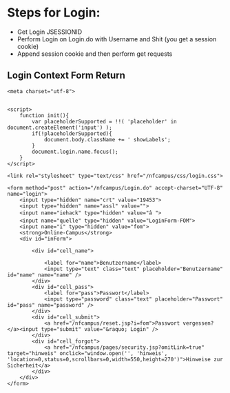 # Steps for Login:
- Get Login JSESSIONID
- Perform Login on Login.do with Username and Shit (you get a session cookie)
- Append session cookie and then perform get requests

## Login Context Form Return

<!DOCTYPE html>
<html lang="de">
<head>
    <title>Online-Campus Login</title>
    
    <meta charset="utf-8">
    
	
    <script>
        function init(){
            var placeholderSupported = !!( 'placeholder' in document.createElement('input') );
            if(!placeholderSupported){
                document.body.className += ' showLabels';
            }
            document.login.name.focus();
        }
    </script>
	
	<link rel="stylesheet" type="text/css" href="/nfcampus/css/login.css">
	
</head>

<body onload="init()" class="fom">

	
	
    <form method="post" action="/nfcampus/Login.do" accept-charset="UTF-8" name="login">
    	<input type="hidden" name="crt" value="19453">
    	<input type="hidden" name="assl" value="">
        <input name="iehack" type="hidden" value="â ">
        <input name="quelle" type="hidden" value="LoginForm-FOM">
        <input name="i" type="hidden" value="fom">
        <strong>Online-Campus</strong>
        <div id="inForm">
        	            	
            <div id="cell_name">
            
                <label for="name">Benutzername</label>
                <input type="text" class="text" placeholder="Benutzername" id="name" name="name" />
            </div>
            <div id="cell_pass">
                <label for="pass">Passwort</label>
                <input type="password" class="text" placeholder="Passwort" id="pass" name="password" />
            </div>
            <div id="cell_submit">
                <a href="/nfcampus/reset.jsp?i=fom">Passwort vergessen?</a><input type="submit" value="&raquo; Login" />
            </div>
            <div id="cell_forgot">
                <a href="/nfcampus/pages/security.jsp?omitLink=true" target="hinweis" onclick="window.open('', 'hinweis', 'location=0,status=0,scrollbars=0,width=550,height=270')">Hinweise zur Sicherheit</a>
            </div>
        </div>
    </form>
</body>
</html>